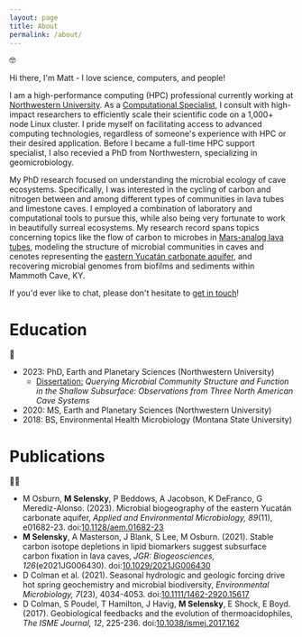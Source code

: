 ```yaml
---
layout: page
title: About
permalink: /about/
---
```


:nerd_face:

Hi there, I'm Matt - I love science, computers, and people! 

I am a high-performance computing (HPC) professional currently working at [Northwestern University](https://www.it.northwestern.edu/departments/it-services-support/research/). As a [Computational Specialist](https://www.it.northwestern.edu/departments/it-services-support/research/staff/selensky.html), I consult with high-impact researchers to efficiently scale their scientific code on a 1,000+ node Linux cluster. I pride myself on facilitating access to advanced computing technologies, regardless of someone's experience with HPC or their desired application. Before I became a full-time HPC support specialist, I also recevied a PhD from Northwestern, specializing in geomicrobiology.

My PhD research focused on understanding the microbial ecology of cave ecosystems. Specifically, I was interested in the cycling of carbon and nitrogen between and among different types of communities in lava tubes and limestone caves. I employed a combination of laboratory and computational tools to pursue this, while also being very fortunate to work in beautifully surreal ecosystems. My research record spans topics concerning topics like the flow of carbon to microbes in [Mars-analog lava tubes](https://eos.org/research-spotlights/earthly-lava-tubes-may-offer-insights-into-extraterrestrial-life), modeling the structure of microbial communities in caves and cenotes representing the [eastern Yucatán carbonate aquifer](https://news.northwestern.edu/stories/2023/11/yucatans-underwater-caves-host-diverse-microbial-communities/), and recovering microbial genomes from biofilms and sediments within Mammoth Cave, KY. 

If you'd ever like to chat, please don't hesitate to [get in touch](mailto:m.selensky@protonmail.com)!

# Education

:open_book: 

- 2023: PhD, Earth and Planetary Sciences (Northwestern University)
  - [Dissertation:](https://arch.library.northwestern.edu/concern/generic_works/5t34sk11p) *Querying Microbial Community Structure and Function in the Shallow Subsurface: Observations from Three North American Cave Systems*
- 2020: MS, Earth and Planetary Sciences (Northwestern University)
- 2018: BS, Environmental Health Microbiology (Montana State University)

# Publications

:man_technologist:

- M Osburn, **M Selensky**, P Beddows, A Jacobson, K DeFranco, G Merediz-Alonso. (2023). Microbial biogeography of the eastern Yucatán carbonate aquifer, *Applied and Environmental Microbiology, 89*(11), e01682-23. doi:[10.1128/aem.01682-23](https://doi.org/10.1128/aem.01682-23) 
- **M Selensky**, A Masterson, J Blank, S Lee, M Osburn. (2021). Stable carbon isotope depletions in lipid biomarkers suggest subsurface carbon fixation in lava caves, *JGR: Biogeosciences, 126*(e2021JG006430). doi:[10.1029/2021JG006430](https://doi.org/10.1029/2021JG006430)
- D Colman et al. (2021). Seasonal hydrologic and geologic forcing drive hot spring geochemistry and microbial biodiversity, *Environmental Microbiology, 7*(23), 4034-4053. doi:[10.1111/1462-2920.15617](https://doi.org/10.1111/1462-2920.15617)
- D Colman, S Poudel, T Hamilton, J Havig, **M Selensky**, E Shock, E Boyd. (2017). Geobiological feedbacks and the evolution of thermoacidophiles, *The ISME Journal, 12*, 225-236. doi:[10.1038/ismej.2017.162](https://doi.org/10.1038/ismej.2017.162)

